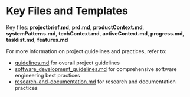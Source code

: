 # Key Files and Templates

Key files: **projectbrief.md**, **prd.md**, **productContext.md**, **systemPatterns.md**, **techContext.md**, **activeContext.md**, **progress.md**, **tasklist.md**, **features.md**

For more information on project guidelines and practices, refer to:
- [guidelines.md](./guidelines.md) for overall project guidelines
- [software_development_guidelines.md](./software_development_guidelines.md) for comprehensive software engineering best practices
- [research-and-documentation.md](./research-and-documentation.md) for research and documentation practices
